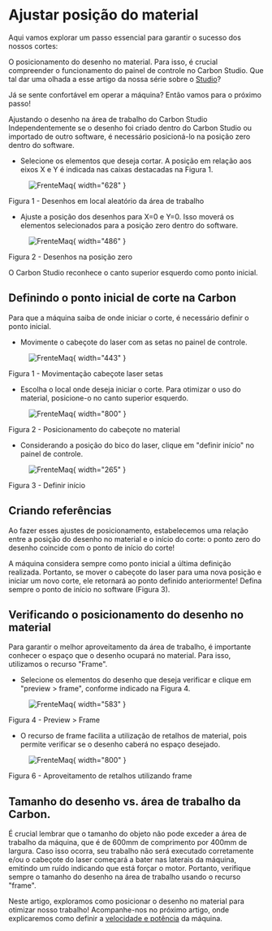 # Ajustar posição do material

Aqui vamos explorar um passo essencial para garantir o sucesso dos nossos cortes:

O posicionamento do desenho no material. Para isso, é crucial compreender o funcionamento do painel de controle no Carbon Studio. Que tal dar uma olhada a esse artigo da nossa série sobre o [Studio]?

Já se sente confortável em operar a máquina? Então vamos para o próximo passo!

[Studio]: https://gadgetpluskdb.github.io/Carbon-FAQS/studio/primeiros-passos/comando-movimento/

Ajustando o desenho na área de trabalho do Carbon Studio
Independentemente se o desenho foi criado dentro do Carbon Studio ou importado de outro software, é necessário posicioná-lo na posição zero dentro do software.

* Selecione os elementos que deseja cortar. A posição em relação aos eixos X e Y é indicada nas caixas destacadas na Figura 1.

<figure markdown="span">

  ![FrenteMaq](../images/posicionamento.png){ width="628" }
  <figcaption></figcaption>

</figure>

Figura 1 - Desenhos em local aleatório da área de trabalho

* Ajuste a posição dos desenhos para X=0 e Y=0. Isso moverá os elementos selecionados para a posição zero dentro do software.

<figure markdown="span">

  ![FrenteMaq](../images/posicionamento_0x0.png){ width="486" }
  <figcaption></figcaption>

</figure>

Figura 2 - Desenhos na posição zero

O Carbon Studio reconhece o canto superior esquerdo como ponto inicial.

## Definindo o ponto inicial de corte na Carbon

Para que a máquina saiba de onde iniciar o corte, é necessário definir o ponto inicial.

* Movimente o cabeçote do laser com as setas no painel de controle.

<figure markdown="span">

  ![FrenteMaq](../images/ferramenta-mov-01.png){ width="443" }
  <figcaption></figcaption>

</figure>

Figura 1 - Movimentação cabeçote laser setas

* Escolha o local onde deseja iniciar o corte. Para otimizar o uso do material, posicione-o no canto superior esquerdo.

<figure markdown="span">

  ![FrenteMaq](../images/foto-interior-01.png){ width="800" }
  <figcaption></figcaption>

</figure>

Figura 2 - Posicionamento do cabeçote no material 

* Considerando a posição do bico do laser, clique em "definir início" no painel de controle.

<figure markdown="span">

  ![FrenteMaq](../images/ferramenta-mov-02.png){ width="265" }
  <figcaption></figcaption>

</figure>

Figura 3 - Definir início

## Criando referências

Ao fazer esses ajustes de posicionamento, estabelecemos uma relação entre a posição do desenho no material e o início do corte: o ponto zero do desenho coincide com o ponto de início do corte!

A máquina considera sempre como ponto inicial a última definição realizada. Portanto, se mover o cabeçote do laser para uma nova posição e iniciar um novo corte, ele retornará ao ponto definido anteriormente! Defina sempre o ponto de início no software (Figura 3).

## Verificando o posicionamento do desenho no material

Para garantir o melhor aproveitamento da área de trabalho, é importante conhecer o espaço que o desenho ocupará no material. Para isso, utilizamos o recurso "Frame".

* Selecione os elementos do desenho que deseja verificar e clique em "preview > frame", conforme indicado na Figura 4.

<figure markdown="span">

  ![FrenteMaq](../images/preview-frame.png){ width="583" }
  <figcaption></figcaption>

</figure>

Figura 4 - Preview > Frame

* O recurso de frame facilita a utilização de retalhos de material, pois permite verificar se o desenho caberá no espaço desejado.

<figure markdown="span">

  ![FrenteMaq](../images/foto-interior-02.png){ width="800" }
  <figcaption></figcaption>

</figure>

Figura 6 - Aproveitamento de retalhos utilizando frame

## Tamanho do desenho vs. área de trabalho da Carbon.

É crucial lembrar que o tamanho do objeto não pode exceder a área de trabalho da máquina, que é de 600mm de comprimento por 400mm de largura. Caso isso ocorra, seu trabalho não será executado corretamente e/ou o cabeçote do laser começará a bater nas laterais da máquina, emitindo um ruído indicando que está forçar o motor. Portanto, verifique sempre o tamanho do desenho na área de trabalho usando o recurso "frame".

Neste artigo, exploramos como posicionar o desenho no material para otimizar nosso trabalho! Acompanhe-nos no próximo artigo, onde explicaremos como definir a [velocidade e potência] da máquina.

[velocidade e potência]: https://gadgetpluskdb.github.io/Carbon-FAQS/manual/primeiros-trabalhos/velocidade-potencia/
